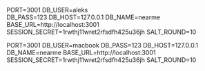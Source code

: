 PORT=3001
DB_USER=aleks  
DB_PASS=123
DB_HOST=127.0.0.1
DB_NAME=nearme
BASE_URL=http://localhost:3001
SESSION_SECRET=1rwthj11wret2rfsdfh425u36jh
SALT_ROUND=10


PORT=3001
DB_USER=macbook
DB_PASS=123
DB_HOST=127.0.0.1
DB_NAME=nearme
BASE_URL=http://localhost:3001
SESSION_SECRET=1rwthj11wret2rfsdfh425u36jh
SALT_ROUND=10
